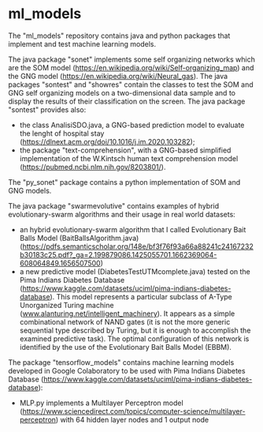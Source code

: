 # ml_models

The "ml_models" repository contains java and python packages that implement and test machine learning models. 

The java package "sonet" implements some self organizing networks which are the SOM model (https://en.wikipedia.org/wiki/Self-organizing_map) and the GNG model (https://en.wikipedia.org/wiki/Neural_gas).
The java packages "sontest" and "showres" contain the classes to test the SOM and GNG self organizing models on a two-dimensional data sample and to display the results of their classification on the screen. 
The java package "sontest" provides also:

- the class AnalisiSDO.java, a GNG-based prediction model to evaluate the lenght of hospital stay (https://dlnext.acm.org/doi/10.1016/j.im.2020.103282);
- the package "text-comprehension", with a GNG-based simplified implementation of the W.Kintsch human text comprehension model (https://pubmed.ncbi.nlm.nih.gov/8203801/).

The "py_sonet" package contains a python implementation of SOM and GNG models.

The java package "swarmevolutive" contains examples of hybrid evolutionary-swarm algorithms and their usage in real world datasets:
- an hybrid evolutionary-swarm algorithm that I called Evolutionary Bait Balls Model (BaitBallsAlgorithm.java)
(https://pdfs.semanticscholar.org/148e/bf3f76f93a66a88241c24167232b30183c25.pdf?_ga=2.199879086.1425055701.1662369064-608064849.1656507500)
- a new predictive model (DiabetesTestUTMcomplete.java) tested on the Pima Indians Diabetes Database (https://www.kaggle.com/datasets/uciml/pima-indians-diabetes-database). This model represents a particular subclass of A-Type Unorganized Turing machine (www.alanturing.net/intelligent_machinery). It appears as a simple combinational network of NAND gates (it is not the more generic sequential type described by Turing, but it is enough to accomplish the examined predictive task). The optimal configuration of this network is identified by the use of the Evolutionary Bait Balls Model (EBBM). 

The package "tensorflow_models" contains machine learning models developed in Google Colaboratory to be used with Pima Indians Diabetes Database (https://www.kaggle.com/datasets/uciml/pima-indians-diabetes-database):
- MLP.py implements a Multilayer Perceptron model (https://www.sciencedirect.com/topics/computer-science/multilayer-perceptron) with 64 hidden layer nodes and 1 output node
